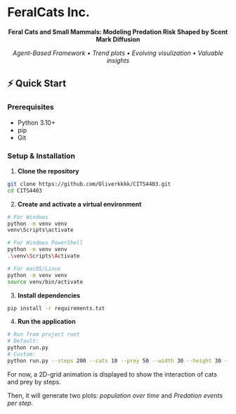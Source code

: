# FeralCats Inc.

<p align="center">
  <b>Feral Cats and Small Mammals: Modeling Predation Risk Shaped by Scent Mark Diffusion</b>
</p>

<p align="center">
  <i>Agent-Based Framework • Trend plots • Evolving visulization • Valuable insights</i>
</p>

## ⚡ Quick Start

### Prerequisites

- Python 3.10+
- pip
- Git

### Setup & Installation

1. **Clone the repository**

```bash
git clone https://github.com/Oliverkkkk/CITS4403.git
cd CITS4403
```

2. **Create and activate a virtual environment**

```bash
# For Windows
python -m venv venv
venv\Scripts\activate

# For Windows PowerShell
python -m venv venv
.\venv\Scripts\Activate

# For macOS/Linux
python -m venv venv
source venv/bin/activate
```

3. **Install dependencies**

```bash
pip install -r requirements.txt
```

4. **Run the application**

```bash
# Run from project root
# Default: 
python run.py
# Custom:
python run.py --steps 200 --cats 10 --prey 50 --width 30 --height 30 --p 0.4 --seed 123
```
<p>
  For now, a 2D-grid animation is displayed to show the interaction of cats and prey by steps.
</p>
<p>
  Then, it will generate two plots: <i>population over time</i> and <i>Predation events per step</i>.
</p>